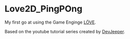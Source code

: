 # Love2D_PingPOng

My first go at using the Game Enginge [LÖVE](https://love2d.org/).

Based on the youtube tutorial series created by [DevJeeper](https://www.youtube.com/playlist?list=PL1A1gsSe2tMzxf54D1OooafEnADpjZlP7).
